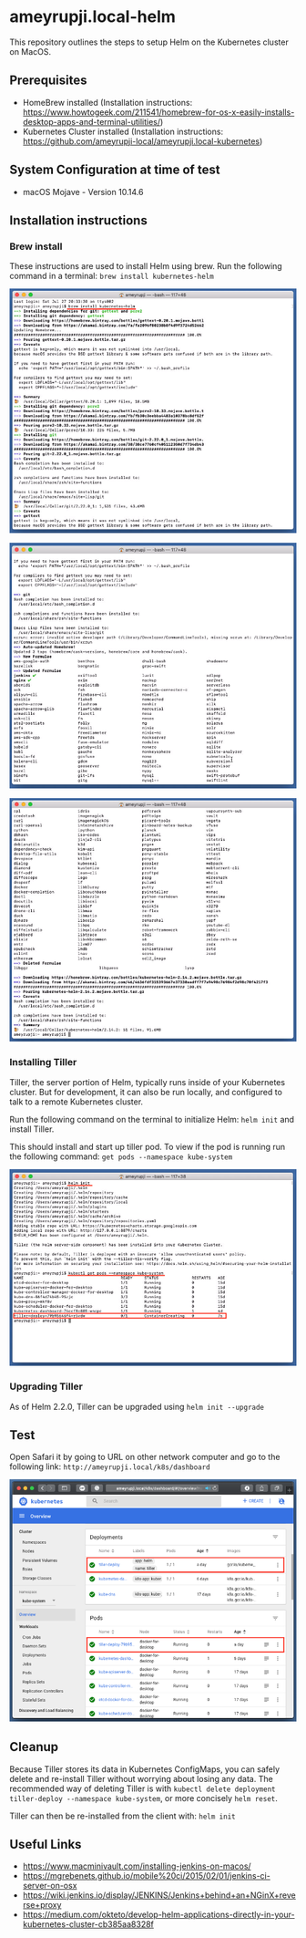 # ameyrupji.local-helm
This repository outlines the steps to setup Helm on the Kubernetes cluster on MacOS.

## Prerequisites 

- HomeBrew installed (Installation instructions: https://www.howtogeek.com/211541/homebrew-for-os-x-easily-installs-desktop-apps-and-terminal-utilities/)
- Kubernetes Cluster installed (Installation instructions: https://github.com/ameyrupji-local/ameyrupji.local-kubernetes)


## System Configuration at time of test

- macOS Mojave - Version 10.14.6 

## Installation instructions

### Brew install

These instructions are used to install Helm using brew. Run the following command in a terminal: `brew install kubernetes-helm`

![terminal brew install kubernetes helm 1](images/terminal-brew-install-kubernetes-helm-1.png) 

![terminal brew install kubernetes helm 2](images/terminal-brew-install-kubernetes-helm-2.png) 

![terminal brew install kubernetes helm 3](images/terminal-brew-install-kubernetes-helm-3.png) 

### Installing Tiller

Tiller, the server portion of Helm, typically runs inside of your Kubernetes cluster. But for development, it can also be run locally, and configured to talk to a remote Kubernetes cluster.

Run the following command on the terminal to initialize Helm: `helm init` and install Tiller.

This should install and start up tiller pod. To view if the pod is running run the following command: `get pods --namespace kube-system`

![terminal helm init](images/terminal-helm-init.png) 

### Upgrading Tiller 

As of Helm 2.2.0, Tiller can be upgraded using `helm init --upgrade`


## Test 

Open Safari it by going to URL on other network computer and go to the following link: `http://ameyrupji.local/k8s/dashboard`

![safari network tiller deployed](images/safari-network-tiller-deployed.png)



## Cleanup

Because Tiller stores its data in Kubernetes ConfigMaps, you can safely delete and re-install Tiller without worrying about losing any data. The recommended way of deleting Tiller is with `kubectl delete deployment tiller-deploy --namespace kube-system`, or more concisely `helm reset`.

Tiller can then be re-installed from the client with: `helm init`


## Useful Links

- https://www.macminivault.com/installing-jenkins-on-macos/
- https://mgrebenets.github.io/mobile%20ci/2015/02/01/jenkins-ci-server-on-osx
- https://wiki.jenkins.io/display/JENKINS/Jenkins+behind+an+NGinX+reverse+proxy
- https://medium.com/okteto/develop-helm-applications-directly-in-your-kubernetes-cluster-cb385aa8328f
